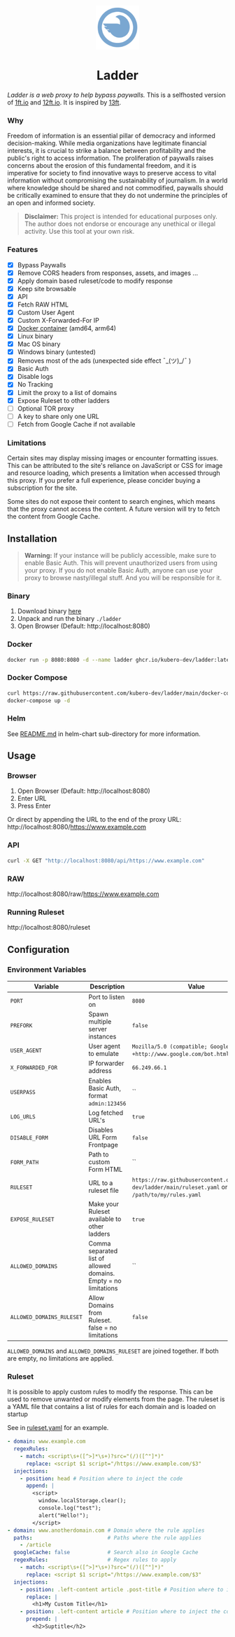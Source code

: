 <p align="center">
    <img src="assets/pigeon.svg" width="100px">
</p>

<h1 align="center">Ladder</h1>

*Ladder is a web proxy to help bypass paywalls.* This is a selfhosted version of [1ft.io](https://1ft.io) and [12ft.io](https://12ft.io). It is inspired by [13ft](https://github.com/wasi-master/13ft).

### Why

Freedom of information is an essential pillar of democracy and informed decision-making. While media organizations have legitimate financial interests, it is crucial to strike a balance between profitability and the public's right to access information. The proliferation of paywalls raises concerns about the erosion of this fundamental freedom, and it is imperative for society to find innovative ways to preserve access to vital information without compromising the sustainability of journalism. In a world where knowledge should be shared and not commodified, paywalls should be critically examined to ensure that they do not undermine the principles of an open and informed society.

> **Disclaimer:** This project is intended for educational purposes only. The author does not endorse or encourage any unethical or illegal activity. Use this tool at your own risk.

### Features
- [x] Bypass Paywalls
- [x] Remove CORS headers from responses, assets, and images ...
- [x] Apply domain based ruleset/code to modify response
- [x] Keep site browsable
- [x] API
- [x] Fetch RAW HTML
- [x] Custom User Agent
- [x] Custom X-Forwarded-For IP
- [x] [Docker container](https://github.com/kubero-dev/ladder/pkgs/container/ladder) (amd64, arm64)
- [x] Linux binary
- [x] Mac OS binary
- [x] Windows binary (untested)
- [x] Removes most of the ads (unexpected side effect ¯\_(ツ)_/¯ )
- [x] Basic Auth
- [x] Disable logs
- [x] No Tracking
- [x] Limit the proxy to a list of domains
- [x] Expose Ruleset to other ladders
- [ ] Optional TOR proxy
- [ ] A key to share only one URL
- [ ] Fetch from Google Cache if not available

### Limitations
Certain sites may display missing images or encounter formatting issues. This can be attributed to the site's reliance on JavaScript or CSS for image and resource loading, which presents a limitation when accessed through this proxy. If you prefer a full experience, please concider buying a subscription for the site.

Some sites do not expose their content to search engines, which means that the proxy cannot access the content. A future version will try to fetch the content from Google Cache.

## Installation

> **Warning:** If your instance will be publicly accessible, make sure to enable Basic Auth. This will prevent unauthorized users from using your proxy. If you do not enable Basic Auth, anyone can use your proxy to browse nasty/illegal stuff. And you will be responsible for it.

### Binary
1) Download binary [here](https://github.com/kubero-dev/ladder/releases/latest)
2) Unpack and run the binary `./ladder`
3) Open Browser (Default: http://localhost:8080)

### Docker
```bash
docker run -p 8080:8080 -d --name ladder ghcr.io/kubero-dev/ladder:latest
```

### Docker Compose
```bash
curl https://raw.githubusercontent.com/kubero-dev/ladder/main/docker-compose.yaml --output docker-compose.yaml
docker-compose up -d
```

### Helm
See [README.md](/helm-chart/README.md) in helm-chart sub-directory for more information.

## Usage

### Browser
1) Open Browser (Default: http://localhost:8080)
2) Enter URL
3) Press Enter

Or direct by appending the URL to the end of the proxy URL:
http://localhost:8080/https://www.example.com

### API
```bash
curl -X GET "http://localhost:8080/api/https://www.example.com"
```

### RAW
http://localhost:8080/raw/https://www.example.com


### Running Ruleset
http://localhost:8080/ruleset

## Configuration

### Environment Variables

| Variable | Description | Value |
| --- | --- | --- |
| `PORT` | Port to listen on | `8080` |
| `PREFORK` | Spawn multiple server instances | `false` |
| `USER_AGENT` | User agent to emulate | `Mozilla/5.0 (compatible; Googlebot/2.1; +http://www.google.com/bot.html)` |
| `X_FORWARDED_FOR` | IP forwarder address | `66.249.66.1` |
| `USERPASS` | Enables Basic Auth, format `admin:123456` | `` |
| `LOG_URLS` | Log fetched URL's | `true` |
| `DISABLE_FORM` | Disables URL Form Frontpage | `false` |
| `FORM_PATH` | Path to custom Form HTML | `` |
| `RULESET` | URL to a ruleset file | `https://raw.githubusercontent.com/kubero-dev/ladder/main/ruleset.yaml` or `/path/to/my/rules.yaml` |
| `EXPOSE_RULESET` | Make your Ruleset available to other ladders | `true` |
| `ALLOWED_DOMAINS` | Comma separated list of allowed domains. Empty = no limitations | `` |
| `ALLOWED_DOMAINS_RULESET` | Allow Domains from Ruleset. false = no limitations | `false` |

`ALLOWED_DOMAINS` and `ALLOWED_DOMAINS_RULESET` are joined together. If both are empty, no limitations are applied.

### Ruleset

It is possible to apply custom rules to modify the response. This can be used to remove unwanted or modify elements from the page. The ruleset is a YAML file that contains a list of rules for each domain and is loaded on startup

See in [ruleset.yaml](ruleset.yaml) for an example.

```yaml
- domain: www.example.com
  regexRules:
    - match: <script\s+([^>]*\s+)?src="(/)([^"]*)"
      replace: <script $1 script="/https://www.example.com/$3"
  injections:
    - position: head # Position where to inject the code
      append: | 
        <script>
          window.localStorage.clear();
          console.log("test");
          alert("Hello!");
        </script>
- domain: www.anotherdomain.com # Domain where the rule applies
  paths:                        # Paths where the rule applies
    - /article
  googleCache: false            # Search also in Google Cache
  regexRules:                   # Regex rules to apply
    - match: <script\s+([^>]*\s+)?src="(/)([^"]*)"
      replace: <script $1 script="/https://www.example.com/$3"
  injections:
    - position: .left-content article .post-title # Position where to inject the code into DOM
      replace: | 
        <h1>My Custom Title</h1>
    - position: .left-content article # Position where to inject the code into DOM
      prepend: | 
        <h2>Suptitle</h2>
```
